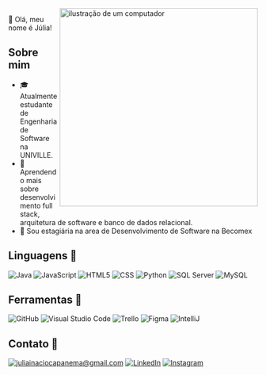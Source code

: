 <img src="https://raw.githubusercontent.com/MicaelliMedeiros/micaellimedeiros/master/image/computer-illustration.png" alt="ilustração de um computador" min-width="400px" max-width="400px" width="400px" align="right">

<p align="left"> 
  💜 Olá, meu nome é Júlia!
</p>

## Sobre mim

<p align="left">
  
- 🎓 Atualmente estudante de Engenharia de Software na UNIVILLE.
- 💼 Aprendendo mais sobre desenvolvimento full stack, <br> arquitetura de software e banco de dados relacional.
- 🌱 Sou estagiária na area de Desenvolvimento de Software na Becomex
</p>

## Linguagens 🚀

![Java](https://img.shields.io/badge/-Java-333333?style=flat&logo=Java&logoColor=007396)
![JavaScript](https://img.shields.io/badge/-JavaScript-333333?style=flat&logo=javascript)
![HTML5](https://img.shields.io/badge/-HTML5-333333?style=flat&logo=HTML5)
![CSS](https://img.shields.io/badge/-CSS-333333?style=flat&logo=CSS3&logoColor=1572B6)
![Python](https://img.shields.io/badge/-Python-333333?style=flat&logo=Python&logoColor=1572B6)
![SQL Server](https://img.shields.io/badge/-SQL%20Server-333333?style=flat&logo=sql-server&logoColor=007ACC)
![MySQL](https://img.shields.io/badge/-MySQL-333333?style=flat&logo=mysql)

## Ferramentas 💼

![GitHub](https://img.shields.io/badge/-GitHub-333333?style=flat&logo=github)
![Visual Studio Code](https://img.shields.io/badge/-Visual%20Studio%20Code-333333?style=flat&logo=visual-studio-code&logoColor=007ACC)
![Trello](https://img.shields.io/badge/-Trello-333333?style=flat&logo=trello&logoColor=007ACC)
![Figma](https://img.shields.io/badge/-Figma-333333?style=flat&logo=figma&logoColor=007ACC)
![IntelliJ](https://img.shields.io/badge/-IntelliJ-333333?style=flat&logo=intelliJ&logoColor=007ACC)

## Contato 💌 

<a href="#" title="Gmail">
<img src="https://img.shields.io/badge/-Gmail-FF0000?style=flat-square&labelColor=FF0000&logo=gmail&logoColor=white&link=LINK-DO-SEU-GMAIL" alt="juliainaciocapanema@gmail.com"/></a>
<a href="#" title="LinkedIn">
<img src="https://img.shields.io/badge/-Linkedin-0e76a8?style=flat-square&logo=Linkedin&logoColor=white&link=https://www.linkedin.com/in/juliaicapanema150/" alt="LinkedIn"/></a>
<a href="#" title="Instagram">
<img src="https://img.shields.io/badge/-Instagram-DF0174?style=flat-square&labelColor=DF0174&logo=instagram&logoColor=white&link=https://www.instagram.com/juliaacapanema/" alt="Instagram"/></a>
